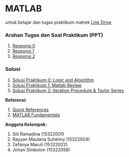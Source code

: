 # MATLAB
untuk belajar dan tugas praktikum matrek
[Link Drive](https://drive.google.com/drive/folders/1gNqV6Li5YVAPzkrC8KXGPh2rFCxypLS_?usp=drive_link)

### Arahan Tugas dan Soal Praktikum (PPT)
1. [Responsi 0](https://drive.google.com/drive/u/0/folders/1K4YiudxU3VHhrvGZW1-z_B8faDkhDy_j)
2. [Responsi 1](https://drive.google.com/drive/u/0/folders/1K4YiudxU3VHhrvGZW1-z_B8faDkhDy_j)
3. [Responsi 2](https://drive.google.com/drive/u/0/folders/198vAuc8AodGiVT7LVxOmrC3cVlJxaHmW)

### Solusi
1. [Solusi Praktikum 0: Logic and Algorithm](https://drive.google.com/drive/u/0/folders/1BbInhc7wi2c7CGrjFVtieJa4p5fQVWnv)
2. [Solusi Praktikum 1: Matlab Review](https://github.com/dinagoethe/matlab/blob/main/M01/M01.md)
3. [Solusi Praktikum 2: Iteration Procedure & Taylor Series](https://github.com/dinagoethe/matlab/blob/main/M02/M02.md)

**Referensi:**
1. [Quick References](https://matlabacademy.mathworks.com/artifacts/quick-reference.html?course=mlbe&language=en&release=R2023a)
2. [MATLAB Fundamentals](https://matlabacademy.mathworks.com/R2023a/portal.html?course=mlbe#chapter=2&lesson=3&section=1)

**Anggota Kelompok:**
1. Siti Ramadina (15322001)
2. Rayyan Maulana Suheimy (15322004)
3. Zefanya Maruli (15322022)
4. Johan Simbolon (15322058)
